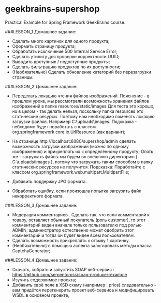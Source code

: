 # geekbrains-supershop
Practical Example for Spring Framework GeekBrains course.

###LESSON_1 Домашнее задание:

- Сделать много картинок для одного продукта;
- Оформить страницу продукта;
- Обработать исключение 500 Internal Service Error;
- Сделать утилиту для проверки корректности UUID;
- Выводить доступные / недоступные продукты;
- Сделать фильтрацию продуктов по их доступности;
- (Необязательно) Сделать обновление категорий без перезагрузки страницы.

###LESSON_2 Домашнее задание:

- Переделать локацию чтения файлов изображений. Пояснение - в прошлом уроке, мы рассмотрели возможность хранения файлов изображений в папке resources/static/images
Для теста это хорошо, но в целом - так делать нельзя, поскольку папка resources это статические ресурсы. Поэтому нам необходимо поменять локацию загрузки файлов.
Например C:\uploads\images. Подсказка - небходимо будет поработать с классом org.springframework.core.io.UrlResource (как вариант);

- На странице http://localhost:8080/supershop/admin сделать возможность загрузки изображений (можно по одному изображению) и прикреплять их к определённому продукту;
Опять же - загружать файлы мы будем во внешнюю директорию ( C:\uploads\images ), потому что загружать таким способом в папку статических ресурсов не получится.
Подсказка: Поработайте с классом org.springframework.web.multipart.MultipartFile;

- Добавить поддержку JPG формата.

- Обработать ошибку, если произошла попытка загрузить файл некорректного формата.

###LESSON_3 Домашнее задание:

- Модерация комментариев . Сделать так, что если комментарий к товару, оставляет обычный покупатель (роль customer), то этот комментарий виден вначале только пользователю под ролью ADMIN;
администратор естественно может одобрить этот комментарий и тогда он будет виден всем пользователям.
- Сделать возможность прикреплять к отзыву 1 картинку.
- (Необязательно) с помощью аспекта залогировать методы класса CaptchaGenerator;

###LESSON_4 Домашнее задание:

- Скачать, собрать и запустить SOAP веб-сервис : https://github.com/serpentcross/soap-producer-example
- Изучить содержимое проекта;
- Добавить своё поле в XSD схему (например : price) следовательно - вам придётся перегенерить проект веб-сервиса и модифицировать WSDL в основном проекте;